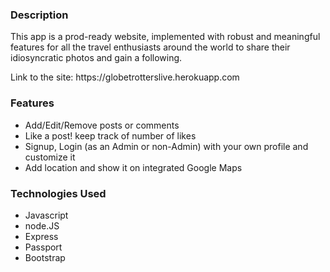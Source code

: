 <h3>Description</h3>
This app is a prod-ready website, implemented with robust and meaningful features for all the travel enthusiasts around the world to share their idiosyncratic photos and gain a following.
<p></p>
<p>Link to the site: https://globetrotterslive.herokuapp.com</p>

<h3>Features</h3>

* Add/Edit/Remove posts or comments
* Like a post! keep track of number of likes
* Signup, Login (as an Admin or non-Admin) with your own profile and customize it
* Add location and show it on integrated Google Maps

<h3>Technologies Used</h3>

* Javascript
* node.JS
* Express
* Passport
* Bootstrap 





